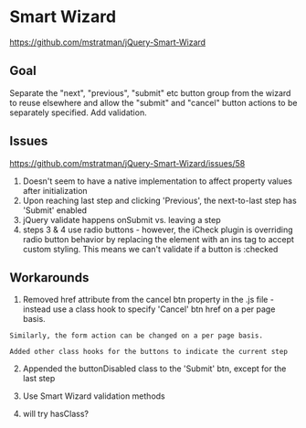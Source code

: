 # Smart Wizard
https://github.com/mstratman/jQuery-Smart-Wizard

## Goal
Separate the "next", "previous", "submit" etc button group from the wizard to reuse elsewhere and allow the "submit" and "cancel" button actions to be separately specified. Add validation.

## Issues
https://github.com/mstratman/jQuery-Smart-Wizard/issues/58
  1. Doesn't seem to have a native implementation to affect property values after initialization
  2. Upon reaching last step and clicking 'Previous', the next-to-last step has 'Submit' enabled
  3. jQuery validate happens onSubmit vs. leaving a step
  4. steps 3 & 4 use radio buttons - however, the iCheck plugin is overriding radio button behavior by replacing the element with an ins tag to accept custom styling. This means we can't validate if a button is :checked
  
## Workarounds
  1. Removed href attribute from the cancel btn property in the .js file - instead use a class hook to specify 'Cancel' btn href on a per page basis.
  
    Similarly, the form action can be changed on a per page basis.
  
    Added other class hooks for the buttons to indicate the current step
    
  2. Appended the buttonDisabled class to the 'Submit' btn, except for the last step

  3. Use Smart Wizard validation methods

  4. will try hasClass?
